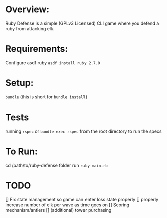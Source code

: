 # Overview:

Ruby Defense is a simple (GPLv3 Licensed) CLI game where you defend a ruby from
attacking elk.



# Requirements:

Configure asdf ruby
`asdf install ruby 2.7.0`

# Setup:
`bundle` (this is short for `bundle install`)

# Tests
running `rspec` or `bundle exec rspec` from the root directory to run the specs

# To Run:
cd /path/to/ruby-defense folder
run `ruby main.rb`

# TODO
[] Fix state management so game can enter loss state properly
[] properly increase number of elk per wave as time goes on
[] Scoring mechanism/antlers
[] (additional) tower purchasing